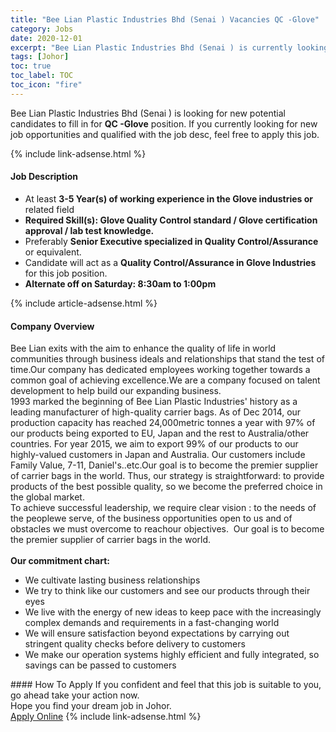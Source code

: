 ```yaml
---
title: "Bee Lian Plastic Industries Bhd (Senai ) Vacancies QC -Glove" 
category: Jobs 
date: 2020-12-01 
excerpt: "Bee Lian Plastic Industries Bhd (Senai ) is currently looking for suitable person to fill in the QC -Glove which positioned at Johor" 
tags: [Johor] 
toc: true 
toc_label: TOC 
toc_icon: "fire" 
--- 
```


<p>Bee Lian Plastic Industries Bhd (Senai ) is looking for new potential candidates to fill in for <b>QC -Glove</b> position. If you currently looking for new job opportunities and qualified with the job desc, feel free to apply this job.
</p>{% include link-adsense.html %} 
<div><div><div><h4>Job Description</h4></div></div><div><div><span><div><ul><li>At least <strong>3-5 Year(s) of working experience in the Glove industries or </strong>related field</li><li><strong>Required Skill(s): Glove Quality Control standard / Glove certification approval / lab test knowledge.</strong></li><li>Preferably <strong>Senior Executive specialized in Quality Control/Assurance </strong>or equivalent.</li><li>Candidate will act as a <strong>Quality Control/Assurance in Glove Industries</strong> for this job position.</li><li><strong>Alternate off on Saturday: 8:30am to 1:00pm</strong></li></ul></div></span></div></div></div> 
{% include article-adsense.html %} 
<div><div><div><h4>Company Overview</h4></div></div><div><div><span><div><div>Bee Lian exits with the aim to enhance the quality of life in world communities through business ideals and relationships that stand the test of time.Our company has&#160;dedicated employees working together towards a common goal of achieving excellence.We are a company focused on talent development to help build our expanding business.</div>
<div>1993 marked the beginning of Bee Lian Plastic Industries' history as a leading manufacturer of high-quality carrier bags. As of Dec 2014, our production capacity has reached 24,000metric tonnes a year with 97% of our products being exported to EU, Japan and the rest to Australia/other countries. For year 2015, we aim to export 99% of our products to our highly-valued customers in Japan and Australia. Our customers include Family Value, 7-11, Daniel's..etc.Our goal is to become the premier supplier of carrier bags in the world. Thus, our strategy is straightforward: to provide products of the best possible quality, so we become the preferred choice in the global market.</div>
<div>To achieve successful leadership, we require clear vision : to the needs of the peoplewe serve, of the business opportunities open to us and of obstacles we must overcome to reachour objectives.&#160; Our goal is to become the premier supplier of carrier bags in the world.<br>
&#160;</div>
<div>
<div><strong>Our commitment chart:</strong></div>
<ul>
<li>We cultivate lasting business relationships</li>
<li>We try to think like our customers and see our products through their eyes</li>
<li>We live with the energy of new ideas to keep pace with the increasingly complex demands and requirements in a fast-changing world</li>
<li>We will ensure satisfaction beyond expectations by carrying out stringent quality checks before delivery to customers</li>
<li>We make our operation systems highly efficient and fully integrated, so savings can be passed to customers</li>
</ul>
</div></div></span></div></div></div> 
#### How To Apply 
If you confident and feel that this job is suitable to you, go ahead take your action now. <br/> 
Hope you find your dream job in Johor. <br/> 
<a href="https://www.jobstreet.com.my/en/job/qc-glove-4433793?jobId=jobstreet-my-job-4433793&sectionRank=20&token=0~b12fd373-161a-4a70-bbcd-1c470fe3dc10&fr=SRP%20View%20In%20New%20Ta" class="btn btn--info" target="_blank" rel="nofollow noopenner">Apply Online</a> 
{% include link-adsense.html %} 